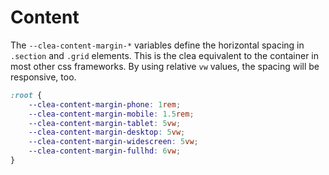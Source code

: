 ---
---

# Content

The `--clea-content-margin-*` variables define the horizontal spacing in `.section` and `.grid` elements. This is the clea equivalent to the container in most other css frameworks. By using relative `vw` values, the spacing will be responsive, too.

```css
:root {
    --clea-content-margin-phone: 1rem;
    --clea-content-margin-mobile: 1.5rem;
    --clea-content-margin-tablet: 5vw;
    --clea-content-margin-desktop: 5vw;
    --clea-content-margin-widescreen: 5vw;
    --clea-content-margin-fullhd: 6vw;
}
```